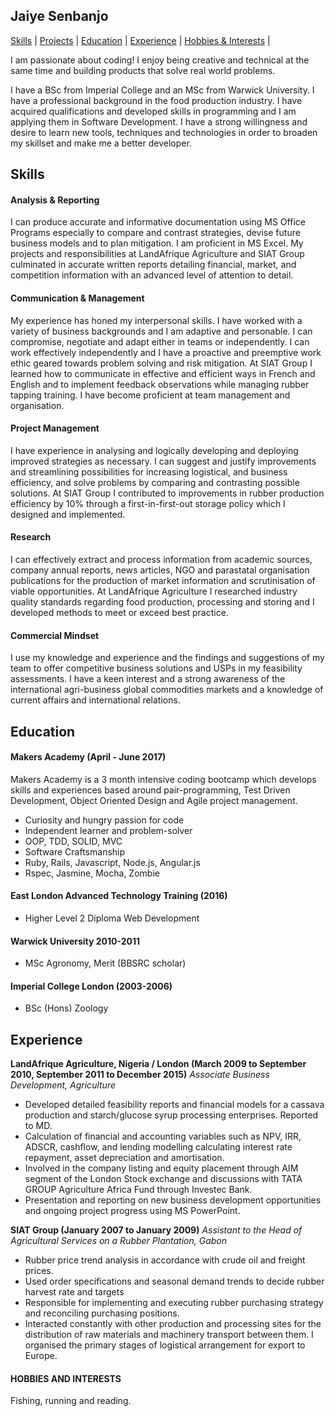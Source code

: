 ## Jaiye Senbanjo

[Skills](#skills) | [Projects](#projects) | [Education](#education) | [Experience](#experience) | [Hobbies & Interests](#hobbies]) |

I am passionate about coding! I enjoy being creative and technical at the same time and building products that solve real world problems.

I have a BSc from Imperial College and an MSc from Warwick University. I have a professional background in the food production industry. I have acquired qualifications and developed skills in programming and I am applying them in Software Development. I have a strong willingness and desire to learn new tools, techniques and technologies in order to broaden my skillset and make me a better developer.

<a name="skills"></a>
## Skills

#### Analysis & Reporting

I can produce accurate and informative documentation using MS Office Programs especially to compare and contrast strategies, devise future business models and to plan mitigation. I am proficient in MS Excel. My projects and responsibilities at LandAfrique Agriculture and SIAT Group culminated in accurate written reports detailing financial, market, and competition information with an advanced level of attention to detail.

#### Communication & Management

My experience has honed my interpersonal skills. I have worked with a variety of business backgrounds and I am adaptive and personable. I can compromise, negotiate and adapt either in teams or independently. I can work effectively independently and I have a proactive and preemptive work ethic geared towards problem solving and risk mitigation. At SIAT Group I learned how to communicate in effective and efficient ways in French and English and to implement feedback observations while managing rubber tapping training. I have become proficient at team management and organisation.

#### Project Management

I have experience in analysing and logically developing and deploying improved strategies as necessary. I can suggest and justify improvements and streamlining possibilities for increasing logistical, and business efficiency, and solve problems by comparing and contrasting possible solutions. At SIAT Group I contributed to improvements in rubber production efficiency by 10% through a first-in-first-out storage policy which I designed and implemented.

#### Research

I can effectively extract and process information from academic sources, company annual reports, news articles, NGO and parastatal organisation publications for the production of market information and scrutinisation of viable opportunities. At LandAfrique Agriculture I researched industry quality standards regarding food production, processing and storing and I developed methods to meet or exceed best practice.

#### Commercial Mindset

I use my knowledge and experience and the findings and suggestions of my team to offer competitive business solutions and USPs in my feasibility assessments. I have a keen interest and a strong awareness of the international agri-business global commodities markets and a knowledge of current affairs and international relations.

<a name="projects"></a>





<a name="education"></a>
## Education

#### Makers Academy (April - June 2017)
Makers Academy is a 3 month intensive coding bootcamp which develops skills and experiences based around pair-programming, Test Driven Development, Object Oriented Design and Agile project management.
- Curiosity and hungry passion for code
- Independent learner and problem-solver
- OOP, TDD, SOLID, MVC
- Software Craftsmanship
- Ruby, Rails, Javascript, Node.js, Angular.js
- Rspec, Jasmine, Mocha, Zombie

#### East London Advanced Technology Training (2016)
- Higher Level 2 Diploma Web Development

#### Warwick University 2010-2011
- MSc Agronomy, Merit (BBSRC scholar)

#### Imperial College London (2003-2006)
- BSc (Hons) Zoology



<a name="experience"></a>
## Experience

**LandAfrique Agriculture, Nigeria / London (March 2009 to September 2010,
September 2011 to December 2015)**
*Associate Business Development, Agriculture*
- Developed detailed feasibility reports and financial models for a cassava production and starch/glucose syrup processing enterprises. Reported to MD.
- Calculation of financial and accounting variables such as NPV, IRR, ADSCR, cashflow, and lending modelling calculating interest rate repayment, asset depreciation and amortisation.
- Involved in the company listing and equity placement through AIM segment of the London Stock exchange and discussions with TATA GROUP Agriculture Africa Fund through Investec Bank.
- Presentation and reporting on new business development opportunities and ongoing project progress using MS PowerPoint.

**SIAT Group (January 2007 to January 2009)**
*Assistant to the Head of Agricultural Services on a Rubber Plantation, Gabon*
- Rubber price trend analysis in accordance with crude oil and freight prices.
- Used order specifications and seasonal demand trends to decide rubber harvest rate and targets
- Responsible for implementing and executing rubber purchasing strategy and reconciling purchasing positions.
- Interacted constantly with other production and processing sites for the distribution of raw materials and machinery transport between them. I organised the primary stages of logistical arrangement for export to Europe.

<a name="hobbies"></a>
#### HOBBIES AND INTERESTS
Fishing, running and reading.
